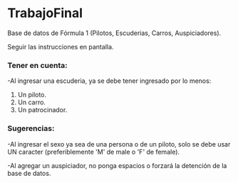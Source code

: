 # TrabajoFinal
Base de datos de Fórmula 1 (Pilotos, Escuderias, Carros, Auspiciadores).

Seguir las instrucciones en pantalla.

### Tener en cuenta:

-Al ingresar una escuderia, ya se debe tener ingresado por lo menos:
1. Un piloto.
2. Un carro.
3. Un patrocinador.

### Sugerencias:

-Al ingresar el sexo ya sea de una persona o de un piloto, solo se debe usar UN caracter (preferiblemente 'M' de male o 'F' de female).

-Al agregar un auspiciador, no ponga espacios o forzará la detención de la base de datos.

